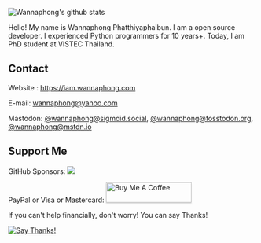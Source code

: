 ![Wannaphong's github stats](https://github-readme-stats.vercel.app/api?username=wannaphong&show_icons=true)

Hello! My name is Wannaphong Phatthiyaphaibun. I am a open source developer. I experienced Python programmers for 10 years+. Today, I am PhD student at VISTEC Thailand.

## Contact

Website : https://iam.wannaphong.com

E-mail: wannaphong@yahoo.com

Mastodon: [@wannaphong@sigmoid.social](https://sigmoid.social/web/@wannaphong), [@wannaphong@fosstodon.org](https://fosstodon.org/web/@wannaphong), [@wannaphong@mstdn.io](https://mstdn.io/web/@wannaphong)

## Support Me

GitHub Sponsors: [![](https://img.shields.io/static/v1?label=Sponsor&message=%E2%9D%A4&logo=GitHub&link=https://github.com/sponsors/wannaphong/)](https://github.com/sponsors/wannaphong/)

PayPal or Visa or Mastercard: <a href="https://www.buymeacoffee.com/wannaphong"><img src="https://www.buymeacoffee.com/assets/img/custom_images/orange_img.png" alt="Buy Me A Coffee" style="height: 41px !important;width: 174px !important;box-shadow: 0px 3px 2px 0px rgba(190, 190, 190, 0.5) !important;-webkit-box-shadow: 0px 3px 2px 0px rgba(190, 190, 190, 0.5) !important;" ></a>

If you can't help financially, don't worry! You can say Thanks!

[![Say Thanks!](https://img.shields.io/badge/Say%20Thanks-!-1EAEDB.svg)](https://saythanks.io/to/wannaphong)
